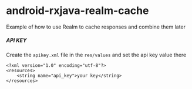 # android-rxjava-realm-cache
Example of how to use Realm to cache responses and combine them later

##### API KEY

Create the `apikey.xml` file in the `res/values` and set the api key value there
```
<?xml version="1.0" encoding="utf-8"?>
<resources>
    <string name="api_key">your key</string>
</resources>
```

